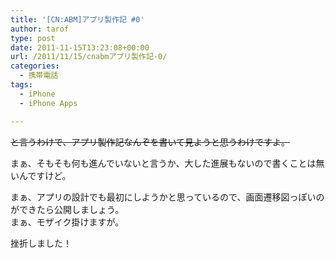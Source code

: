 ```yaml
---
title: '[CN:ABM]アプリ製作記 #0'
author: tarof
type: post
date: 2011-11-15T13:23:08+00:00
url: /2011/11/15/cnabmアプリ製作記-0/
categories:
  - 携帯電話
tags:
  - iPhone
  - iPhone Apps

---
```

<del>と言うわけで、アプリ製作記なんぞを書いて見ようと思うわけですよ。</p> 


  <p>
    まぁ、そもそも何も進んでいないと言うか、大した進展もないので書くことは無いんですけど。
  </p>



  <p>
    まぁ、アプリの設計でも最初にしようかと思っているので、画面遷移図っぽいのができたら公開しましょう。<br /> まぁ、モザイク掛けますが。</del>
  </p>



  <p>
    挫折しました！
  </p>